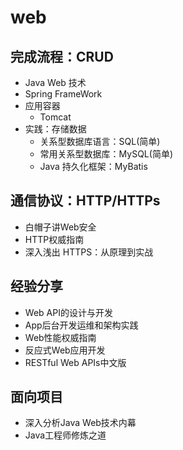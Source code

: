 #  web

##  完成流程：CRUD
-   Java Web 技术
-   Spring FrameWork
-   应用容器
    -   Tomcat
-   实践：存储数据
    -   关系型数据库语言：SQL(简单)
    -   常用关系型数据库：MySQL(简单)
    -   Java 持久化框架：MyBatis

##  通信协议：HTTP/HTTPs
-   ⽩帽⼦讲Web安全
-   HTTP权威指南
-   深⼊浅出 HTTPS：从原理到实战

##  经验分享
-   Web API的设计与开发
-   App后台开发运维和架构实践
-   Web性能权威指南
-   反应式Web应⽤开发
-   RESTful Web APIs中⽂版

##  面向项目
-   深入分析Java Web技术内幕
-   Java⼯程师修炼之道